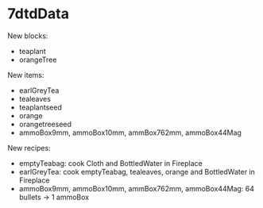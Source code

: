 7dtdData
========

New blocks:
- teaplant
- orangeTree

New items:
- earlGreyTea
- tealeaves
- teaplantseed
- orange
- orangetreeseed
- ammoBox9mm, ammoBox10mm, ammBox762mm, ammoBox44Mag

New recipes:
- emptyTeabag: cook Cloth and BottledWater in Fireplace
- earlGreyTea: cook emptyTeabag, tealeaves, orange and BottledWater in Fireplace
- ammoBox9mm, ammoBox10mm, ammBox762mm, ammoBox44Mag: 64 bullets -> 1 ammoBox
